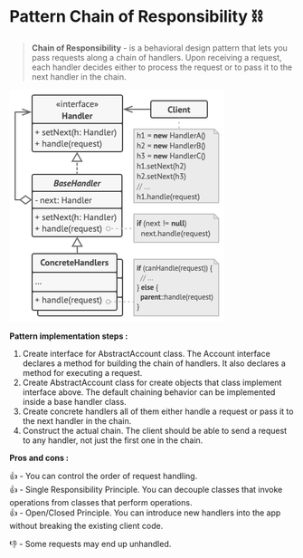 # Pattern Chain of Responsibility ⛓️️

> **Chain of Responsibility** - is a behavioral design pattern that lets you pass requests along a chain of handlers. 
> Upon receiving a request, each handler decides either to process the request or to pass it to the next handler in the 
> chain.

![chain of responsibility structure](../../assets/chain-of-responsibility-structure.png)

**Pattern implementation steps :**

1. Create interface for AbstractAccount class. The Account interface declares a method for building the chain of
   handlers. It also declares a method for executing a request.
2. Create AbstractAccount class for create objects that class implement interface above. The default chaining behavior
   can be implemented inside a base handler class.
3. Create concrete handlers all of them either handle a request or pass it to the next handler in the chain. 
4. Construct the actual chain. The client should be able to send a request to any handler, not just the first one in the 
   chain.

**Pros and cons :**

👍 - You can control the order of request handling.\
👍 - Single Responsibility Principle. You can decouple classes that invoke operations from classes that perform operations.\
👍 - Open/Closed Principle. You can introduce new handlers into the app without breaking the existing client code.

👎 - Some requests may end up unhandled.
